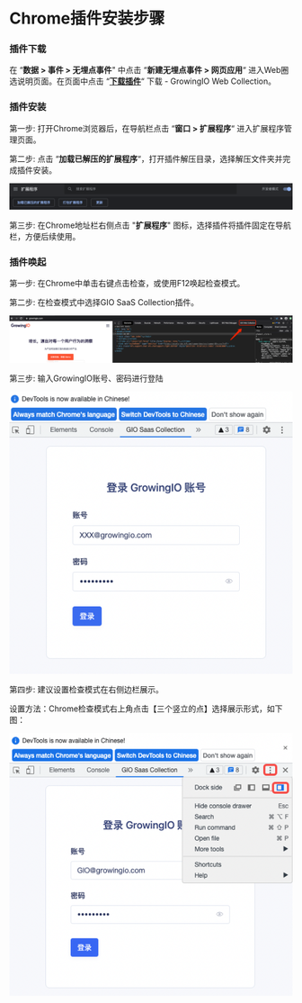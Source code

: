 # Chrome插件安装步骤

### 插件下载[​](https://docs.growingio.com/op-help/docs/2.5/product-manual/data-management/auto-track/web/auto-track-web-chrome-plugin#%E6%8F%92%E4%BB%B6%E4%B8%8B%E8%BD%BD)

在 “**数据 > 事件 > 无埋点事件**" 中点击 “**新建无埋点事件 > 网页应用**“ 进入Web圈选说明页面。在页面中点击 “[**下载插件**](https://assets.giocdn.com/circle/collector/gio-saas-collection.zip)“ 下载 - GrowingIO Web Collection。



### 插件安装[​](https://docs.growingio.com/op-help/docs/2.5/product-manual/data-management/auto-track/web/auto-track-web-chrome-plugin#%E6%8F%92%E4%BB%B6%E5%AE%89%E8%A3%85)

第一步: 打开Chrome浏览器后，在导航栏点击 “**窗口 > 扩展程序**“ 进入扩展程序管理页面。

第二步: 点击 “**加载已解压的扩展程序**“，打开插件解压目录，选择解压文件夹并完成插件安装。

![](../../../../../.gitbook/assets/1.png)

第三步: 在Chrome地址栏右侧点击 "**扩展程序**" 图标，选择插件将插件固定在导航栏，方便后续使用。



### 插件唤起 <a href="#cha-jian-huan-qi" id="cha-jian-huan-qi"></a>

第一步: 在Chrome中单击右键点击检查，或使用F12唤起检查模式。

第二步: 在检查模式中选择GIO SaaS Collection插件。

![](../../../../../.gitbook/assets/2.png)

第三步: 输入GrowingIO账号、密码进行登陆

![](<../../../../../.gitbook/assets/截屏2022-03-10 10.20.15.png>)

第四步: 建议设置检查模式在右侧边栏展示。

设置方法：Chrome检查模式右上角点击【三个竖立的点】选择展示形式，如下图：

![](<../../../../../.gitbook/assets/3 (1).png>)
